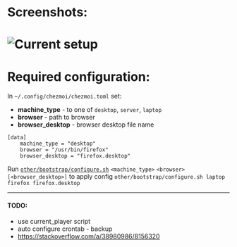 # Screenshots:
# ![Current setup](https://raw.githubusercontent.com/rozenj/dots/master/other/scrot/2020-10-25-012729_2560x1440_scrot.png)

# Required configuration:
In `~/.config/chezmoi/chezmoi.toml` set:
 - **machine_type** - to one of `desktop`, `server`, `laptop`
 - **browser** - path to browser
 - **browser_desktop** - browser desktop file name
```
[data]
    machine_type = "desktop"
    browser = "/usr/bin/firefox"
    browser_desktop = "firefox.desktop"
```
Run [`other/bootstrap/configure.sh`](other/bootstrap/configure.sh) `<machine_type>` `<browser>` `[<browser_desktop>]` to apply config
`other/bootstrap/configure.sh laptop firefox firefox.desktop`
___
#### TODO:
- use current_player script
- auto configure crontab - backup
- https://stackoverflow.com/a/38980986/8156320

